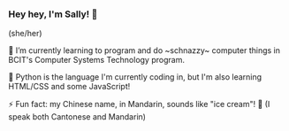 ### Hey hey, I'm Sally! 👋
(she/her)


🌱 I’m currently learning to program and do \~schnazzy\~ computer things in BCIT's Computer Systems Technology program.

🐍 Python is the language I'm currently coding in, but I'm also learning HTML/CSS and some JavaScript!

⚡ Fun fact: my Chinese name, in Mandarin, sounds like "ice cream"! 🍦 (I speak both Cantonese and Mandarin)
